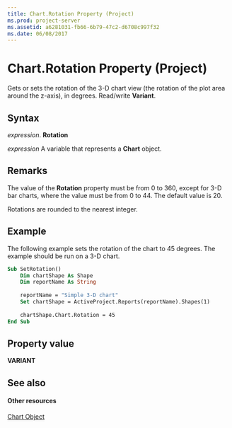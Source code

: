 ```yaml
---
title: Chart.Rotation Property (Project)
ms.prod: project-server
ms.assetid: a6281031-fb66-6b79-47c2-d6708c997f32
ms.date: 06/08/2017
---
```



# Chart.Rotation Property (Project)
Gets or sets the rotation of the 3-D chart view (the rotation of the plot area around the z-axis), in degrees. Read/write **Variant**.

## Syntax

 _expression_. **Rotation**

 _expression_ A variable that represents a **Chart** object.


## Remarks

The value of the **Rotation** property must be from 0 to 360, except for 3-D bar charts, where the value must be from 0 to 44. The default value is 20.

Rotations are rounded to the nearest integer.


## Example

The following example sets the rotation of the chart to 45 degrees. The example should be run on a 3-D chart.


```vb
Sub SetRotation()
    Dim chartShape As Shape
    Dim reportName As String
    
    reportName = "Simple 3-D chart"
    Set chartShape = ActiveProject.Reports(reportName).Shapes(1)
    
    chartShape.Chart.Rotation = 45
End Sub
```


## Property value

 **VARIANT**


## See also


#### Other resources


[Chart Object](chart-object-project.md)

